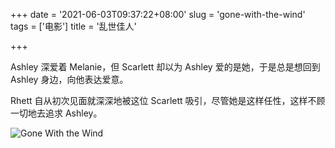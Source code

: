 +++
date = '2021-06-03T09:37:22+08:00'
slug = 'gone-with-the-wind'
tags = ['电影']
title = '乱世佳人'

+++

Ashley 深爱着 Melanie，但 Scarlett 却以为 Ashley 爱的是她，于是总是想回到 Ashley 身边，向他表达爱意。

Rhett 自从初次见面就深深地被这位 Scarlett 吸引，尽管她是这样任性，这样不顾一切地去追求 Ashley。

![Gone With the Wind](https://cdn.jsdelivr.net/gh/tianheg/static@main/img/gone-with-the-wind.jpg)
